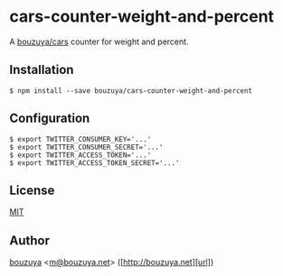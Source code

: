 # cars-counter-weight-and-percent

A [bouzuya/cars][] counter for weight and percent.

## Installation

```
$ npm install --save bouzuya/cars-counter-weight-and-percent
```

## Configuration

```
$ export TWITTER_CONSUMER_KEY='...'
$ export TWITTER_CONSUMER_SECRET='...'
$ export TWITTER_ACCESS_TOKEN='...'
$ export TWITTER_ACCESS_TOKEN_SECRET='...'
```

## License

[MIT](LICENSE)

## Author

[bouzuya][user] &lt;[m@bouzuya.net][email]&gt; ([http://bouzuya.net][url])

[user]: https://github.com/bouzuya
[email]: mailto:m@bouzuya.net
[url]: http://bouzuya.net
[bouzuya/cars]: https://github.com/bouzuya/cars
